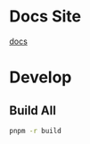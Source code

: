 # Docs Site

[docs](https://koory1st.github.io/svelement-ui/)

# Develop

## Build All

```sh
pnpm -r build
```
